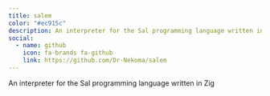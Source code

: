 ```yaml
---
title: salem
color: "#ec915c"
description: An interpreter for the Sal programming language written in Zig
social:
  - name: github
    icon: fa-brands fa-github
    link: https://github.com/Dr-Nekoma/salem
---
```


An interpreter for the Sal programming language written in Zig
